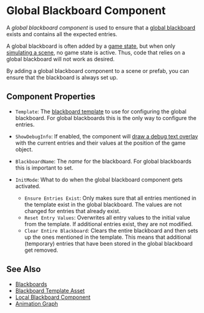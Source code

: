 # Global Blackboard Component

A *global blackboard component* is used to ensure that a [global blackboard](blackboards.md#global-blackboards) exists and contains all the expected entries.

A global blackboard is often added by a [game state](../runtime/application/game-state.md), but when only [simulating a scene](../editor/run-scene.md), no game state is active. Thus, code that relies on a global blackboard will not work as desired.

By adding a global blackboard component to a scene or prefab, you can ensure that the blackboard is always set up.

## Component Properties

* `Template`: The [blackboard template](blackboard-template-asset.md) to use for configuring the global blackboard. For global blackboards this is the only way to configure the entries.

* `ShowDebugInfo`: If enabled, the component will [draw a debug text overlay](../debugging/debug-rendering.md) with the current entries and their values at the position of the game object.

* `BlackboardName`: The *name* for the blackboard. For global blackboards this is important to set.

* `InitMode`: What to do when the global blackboard component gets activated.
    * `Ensure Entries Exist`: Only makes sure that all entries mentioned in the template exist in the global blackboard. The values are not changed for entries that already exist.
    * `Reset Entry Values`: Overwrites all entry values to the initial value from the template. If additional entries exist, they are not modified.
    * `Clear Entire Blackboard`: Clears the entire blackboard and then sets up the ones mentioned in the template. This means that additional (temporary) entries that have been stored in the global blackboard get removed.

## See Also

* [Blackboards](blackboards.md)
* [Blackboard Template Asset](blackboard-template-asset.md)
* [Local Blackboard Component](local-blackboard-component.md)
* [Animation Graph](../animation/skeletal-animation/animation-graphs/animation-graph-overview.md)
